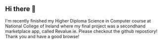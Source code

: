 ## Hi there 👋
I'm recently finished my Higher Diploma Science in Computer course at National College of Ireland where my final project was a secondhand marketplace app, called Revalue.ie.  Please checkout the github repostiory!  Thank you and have a good browse!
<!--
**achan24/achan24** is a ✨ _special_ ✨ repository because its `README.md` (this file) appears on your GitHub profile.

Here are some ideas to get you started:

- 🔭 I’m currently working on ...
- 🌱 I’m currently learning ...
- 👯 I’m looking to collaborate on ...
- 🤔 I’m looking for help with ...
- 💬 Ask me about ...
- 📫 How to reach me: ...
- 😄 Pronouns: ...
- ⚡ Fun fact: ...
-->
